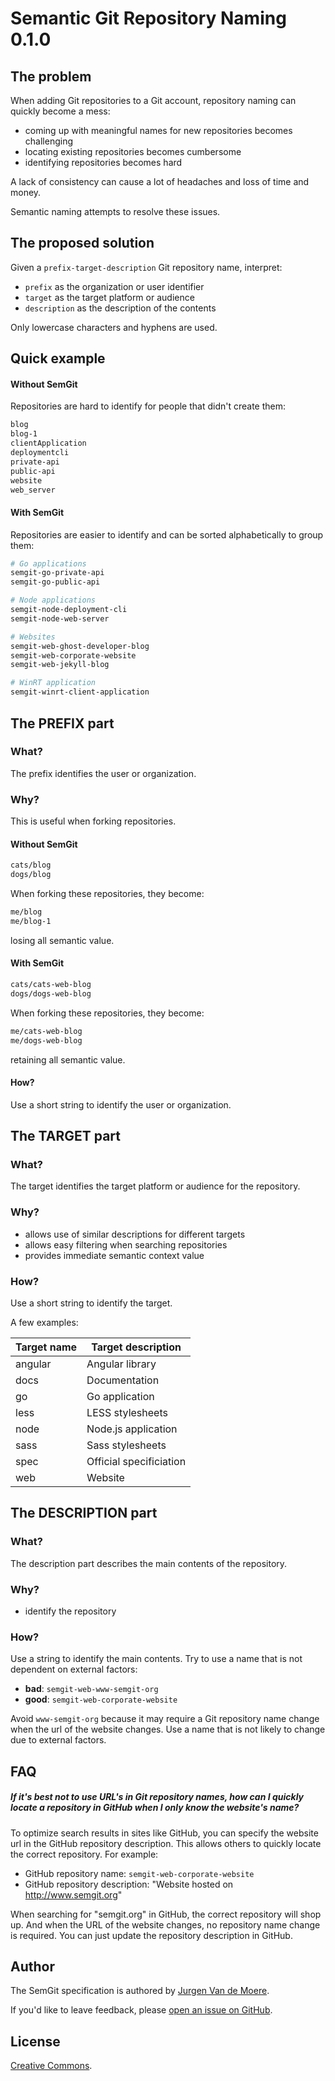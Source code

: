 # Semantic Git Repository Naming 0.1.0

## The problem

When adding Git repositories to a Git account, repository naming can quickly become a mess:

- coming up with meaningful names for new repositories becomes challenging
- locating existing repositories becomes cumbersome
- identifying repositories becomes hard

A lack of consistency can cause a lot of headaches and loss of time and money.

Semantic naming attempts to resolve these issues.

## The proposed solution

Given a `prefix-target-description` Git repository name, interpret:

- `prefix` as the organization or user identifier
- `target` as the target platform or audience
- `description` as the description of the contents

Only lowercase characters and hyphens are used.

## Quick example

#### Without SemGit

Repositories are hard to identify for people that didn't create them:

```bash
blog
blog-1
clientApplication
deploymentcli
private-api
public-api
website
web_server
```

#### With SemGit

Repositories are easier to identify and can be sorted alphabetically to group them:

```bash
# Go applications
semgit-go-private-api
semgit-go-public-api

# Node applications
semgit-node-deployment-cli
semgit-node-web-server

# Websites
semgit-web-ghost-developer-blog
semgit-web-corporate-website
semgit-web-jekyll-blog

# WinRT application
semgit-winrt-client-application
```

## The PREFIX part

### What?

The prefix identifies the user or organization.

### Why?

This is useful when forking repositories.

#### Without SemGit

```bash
cats/blog
dogs/blog
```

When forking these repositories, they become:

```bash
me/blog
me/blog-1
```

losing all semantic value.

#### With SemGit

```bash
cats/cats-web-blog
dogs/dogs-web-blog
```

When forking these repositories, they become:

```bash
me/cats-web-blog
me/dogs-web-blog
```
retaining all semantic value.

#### How?

Use a short string to identify the user or organization.

## The TARGET part

### What?

The target identifies the target platform or audience for the repository.

### Why?

- allows use of similar descriptions for different targets
- allows easy filtering when searching repositories
- provides immediate semantic context value

### How?

Use a short string to identify the target.

A few examples:

| Target name | Target description   |
| --- | --- |
| angular | Angular library |
| docs | Documentation |
| go | Go application |
| less | LESS stylesheets |
| node | Node.js application |
| sass | Sass stylesheets |
| spec | Official specificiation |
| web | Website |

## The DESCRIPTION part

### What?

The description part describes the main contents of the repository.

### Why?

- identify the repository

### How?

Use a string to identify the main contents. Try to use a name that is not dependent on external factors:

- **bad**: `semgit-web-www-semgit-org`
- **good**: `semgit-web-corporate-website`

Avoid `www-semgit-org` because it may require a Git repository name change when the url of the website changes. Use a name that is not likely to change due to external factors.

## FAQ

##### If it's best not to use URL's in Git repository names, how can I quickly locate a repository in GitHub when I only know the website's name?
To optimize search results in sites like GitHub, you can specify the website url in the GitHub repository description. This allows others to quickly locate the correct repository. For example:

- GitHub repository name: `semgit-web-corporate-website`
- GitHub repository description: "Website hosted on http://www.semgit.org"

When searching for "semgit.org" in GitHub, the correct repository will shop up. And when the URL of the website changes, no repository name change is required. You can just update the repository description in GitHub.

## Author

The SemGit specification is authored by [Jurgen Van de Moere](http://www.jvandemo.com).

If you'd like to leave feedback, please [open an issue on GitHub](https://github.com/semgit/semgit-spec-repositories/issues).

## License

[Creative Commons](http://creativecommons.org/licenses/by/3.0/).

